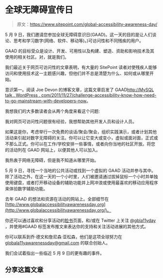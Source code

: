 # 全球无障碍宣传日

> 原文：<https://www.sitepoint.com/global-accessibility-awareness-day/>

5 月 9 日，我们邀请您参加全球无障碍意识日(GAAD)。这一天的目的是让人们谈论、思考和学习数字(网络、软件、移动等)。)可访问性和不同残疾的用户。

GAAD 的目标受众是设计、开发、可用性以及构建、塑造、资助和影响技术及其使用的相关社区。对，就是我们。

我们最近关于网页可访问性的文章表明，有大量的 SitePoint 读者对使残疾人能够访问和使用技术这一主题感兴趣，但他们并不总是清楚为什么、如何或从哪里开始。

意识第一。阅读 Joe Devon 的博客文章，这篇文章启发了 GAAD[http://MySQL talk . WordPress . com/2011/11/27/challenge-accessibility-know-how-need-to-go-mainstream-with-developers-now](http://mysqltalk.wordpress.com/2011/11/27/challenge-accessibility-know-how-needs-to-go-mainstream-with-developers-now)。

我想我们的大多数读者会从两个角度来看这个问题:

我对网页可访问性问题很有经验，我想帮助其他开发人员和设计人员。

如果这是你，考虑举行一次免费的谈话/聚会/聚会，组织实践演示，或者计划其他活动来引起对数字无障碍的关注。你可以让它变大或变小，虚拟或面对面，正式或不那么正式。你可以在工作/学校安排一些事情，或者向你当地的社区开放。将您的活动列在 GAAD 网站上，以便其他人可以加入。

我热衷于网络无障碍，但是我不知道从哪里开始。

5 月 9 日，寻找一个当地的公共活动或找到一个虚拟的 GAAD 活动并参与其中。除了活动之外，在这一天的一个小时里，人们被邀请通过拔掉鼠标一个小时并单独使用键盘，或者打开移动设备的辅助功能并上网冲浪或使用最喜欢的移动应用程序来体验数字辅助功能。

去年 GAAD 的想法和资源在活动的网站上。全部细节在[http://www.globalaccessibilityawarenessday.org](http://www.globalaccessibilityawarenessday.org/)。

你还可以通过喜欢和分享活动的[脸书](http://www.facebook.com/globalaccessibilityawarenessday)页面，和/或在 Twitter 上关注 [@gbla11yday](https://twitter.com/gbla11yday) ，并使用#GAAD 标签发布推文来表达你的支持和关注活动进展的其他方式。

你可以联系到乔·德文和詹尼森·亚松森，他们是这项全球努力在 globala11yawarenessday@gmail.com 的联合创始人。

我们会试着指出一些临近 5 月 9 日的更有趣的事件。

## 分享这篇文章